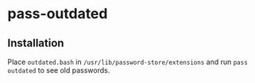 # pass-outdated

## Installation

Place `outdated.bash` in `/usr/lib/password-store/extensions` and run `pass outdated` to see old passwords.
